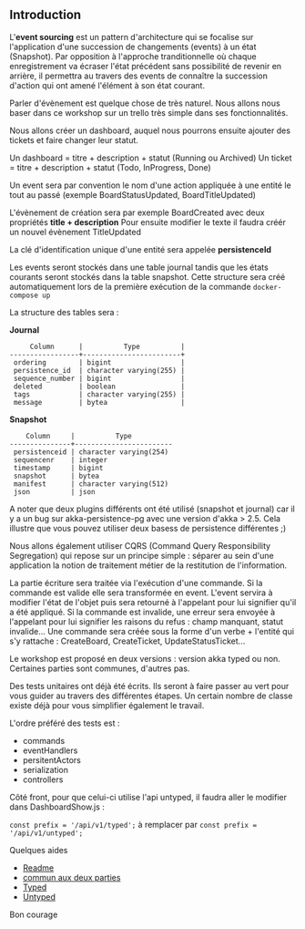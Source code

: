 ## Introduction

L'**event sourcing** est un pattern d'architecture qui se focalise sur l'application d'une succession de changements (events)  à un état (Snapshot).
Par opposition à l'approche tranditionnelle où chaque enregistrement va écraser l'état précédent sans possibilité de revenir en arrière,
il permettra au travers des events de connaître  la succession d'action qui ont amené l'élément à son état courant.

 
Parler d'évènement est quelque chose de très naturel. Nous allons nous baser dans ce workshop sur un trello très simple dans ses fonctionnalités.

Nous allons créer un dashboard, auquel nous pourrons ensuite ajouter des tickets et faire changer leur statut. 

Un dashboard  = titre + description  + statut (Running ou Archived)
Un ticket = titre + description  + statut (Todo, InProgress, Done)

Un event sera par convention le nom d'une action appliquée à une entité le tout au passé (exemple BoardStatusUpdated, BoardTitleUpdated)

L'évènement de création sera par exemple BoardCreated avec deux propriétés **title + description**
Pour ensuite modifier le texte il faudra créér un nouvel évènement TitleUpdated

La clé d'identification unique d'une entité sera appelée **persistenceId**

Les events seront stockés dans une table journal tandis que les états courants seront stockés dans la table snapshot.
Cette structure sera créé automatiquement lors de la première exécution de la commande `docker-compose up`

La structure des tables sera : 

**Journal**

```
     Column      |          Type          |
-----------------+------------------------+
 ordering        | bigint                 |
 persistence_id  | character varying(255) |
 sequence_number | bigint                 |
 deleted         | boolean                |
 tags            | character varying(255) |
 message         | bytea                  |
```

**Snapshot** 

```
    Column     |          Type          
---------------+------------------------
 persistenceid | character varying(254) 
 sequencenr    | integer                
 timestamp     | bigint                 
 snapshot      | bytea                  
 manifest      | character varying(512) 
 json          | json                   
```

A noter que deux plugins différents ont été utilisé (snapshot et journal) car il y a un bug sur akka-persistence-pg avec une version d'akka > 2.5. 
Cela illustre que vous pouvez utiliser deux basess de persistence différentes ;)

Nous allons également utiliser CQRS (Command Query Responsibility Segregation) qui repose sur un principe simple : 
séparer au sein d'une application la notion de traitement métier de la restitution de l'information.

La partie écriture sera traitée via l'exécution d'une commande.
Si la commande est valide elle sera transformée en event. L'event servira à modifier l'état de l'objet puis sera retourné à l'appelant pour lui signifier qu'il a été appliqué.
Si la commande est invalide, une erreur sera envoyée à l'appelant pour lui signifier les raisons du refus : champ manquant, statut invalide...
Une commande sera créée sous la forme d'un verbe + l'entité qui s'y rattache : CreateBoard, CreateTicket, UpdateStatusTicket...

Le workshop est proposé en deux versions : version akka typed ou non.
Certaines parties sont communes, d'autres pas.  

Des tests unitaires ont déjà été écrits. 
Ils seront à faire passer au vert pour vous guider au travers des différentes étapes.
Un certain nombre de classe existe déjà pour vous simplifier également le travail.

L'ordre préféré des tests est : 

* commands
* eventHandlers
* persitentActors
* serialization
* controllers

Côté front, pour que celui-ci utilise l'api untyped, il faudra aller le modifier dans DashboardShow.js  : 

`const prefix = '/api/v1/typed';` à remplacer par `const prefix = '/api/v1/untyped';`

Quelques aides 
 * [Readme](README.md)
 * [commun aux deux parties](2-shared.md)
 * [Typed](2-typed.md)
 * [Untyped](2-untyped.md)


Bon courage
